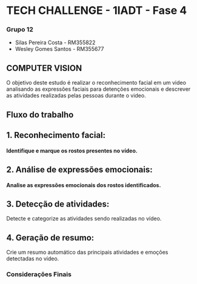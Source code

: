 # TECH CHALLENGE - 1IADT - Fase 4

### Grupo 12
* Silas Pereira Costa - RM355822
* Wesley Gomes Santos - RM355677

## COMPUTER VISION

O objetivo deste estudo é realizar o reconhecimento facial em um video analisando as expressões faciais para detenções emocionais e descrever as atividades realizadas pelas pessoas durante o video.

## Fluxo do trabalho

## 1. Reconhecimento facial: 
#### Identifique e marque os rostos presentes no vídeo.

## 2. Análise de expressões emocionais: 
#### Analise as expressões emocionais dos rostos identificados.

## 3. Detecção de atividades: 
Detecte e categorize as atividades sendo realizadas no vídeo.

## 4. Geração de resumo:
Crie um resumo automático das principais atividades e emoções detectadas no vídeo.


### Considerações Finais

